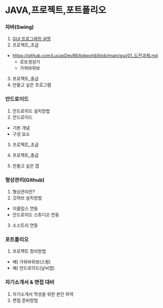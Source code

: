 # JAVA,프로젝트,포트폴리오

### 자바(Swing)
1. [GUI 프로그래밍 설명](https://github.com/LucasDev86/bdworld/blob/main/gui/gui.md)
2. 프로젝트_초급
  * https://github.com/LucasDev86/bdworld/blob/main/gui/01_도전과제.md
    - 로또생성기
    - 가위바위보
    
3. 프로젝트_중급
4. 만들고 싶은 프로그램

### 안드로이드
1. 안드로이드 설치방법
2. 안드로이드
  - 기본 개념
  - 구성 요소
3. 프로젝트_초급

4. 프로젝트_중급

5. 만들고 싶은 앱

### 형상관리(Github)
1. 형상관리란?
2. 깃허브 설치방법
  - 이클립스 연동
  - 안드로이드 스튜디오 연동
3. 소스트리 연동

### 포트폴리오
1. 프로젝트 정리방법
  - 예) 가위바위보(스윙)
  - 예) 안드로이드(날씨앱)
  
### 자기소개서 & 면접 대비
1. 자기소개서 작성을 위한 본인 파악
2. 면접 준비방법



